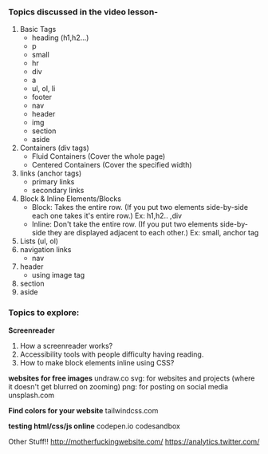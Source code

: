 ### Topics discussed in the video lesson-
1. Basic Tags
    - heading (h1,h2...)
    - p
    - small
    - hr
    - div
    - a
    - ul, ol, li
    - footer
    - nav
    - header
    - img
    - section
    - aside
2. Containers (div tags)
    - Fluid Containers (Cover the whole page)
    - Centered Containers (Cover the specified width)
3. links (anchor tags)
    - primary links
    - secondary links
4. Block & Inline Elements/Blocks
    - Block: Takes the entire row. (If you put two elements side-by-side each one takes it's entire row.) Ex: h1,h2.. ,div
    - Inline: Don't take the entire row. (If you put two elements side-by-side they are displayed adjacent to each other.) Ex: small, anchor tag
5. Lists (ul, ol)
6. navigation links
    - nav
7. header
    - using image tag
8. section
9. aside


### Topics to explore:
**Screenreader**
1. How a screenreader works?
2. Accessibility tools with people difficulty having reading.
3. How to make block elements inline using CSS?

**websites for free images**
undraw.co
svg: for websites and projects (where it doesn't get blurred on zooming)
png: for posting on social media
unsplash.com

**Find colors for your website**
tailwindcss.com

**testing html/css/js online**
codepen.io
codesandbox

Other Stuff!!
http://motherfuckingwebsite.com/
https://analytics.twitter.com/


